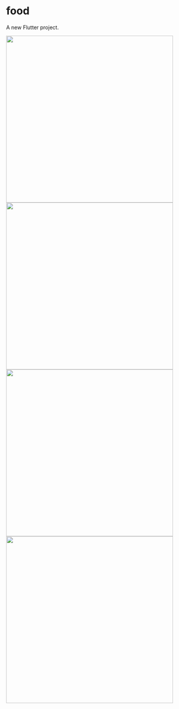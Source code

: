 # food

A new Flutter project.

<img src='https://user-images.githubusercontent.com/113766592/211267797-852ba0e2-3231-472a-b2de-76995fd17e17.mp4' style="height:450px">
<img src='https://user-images.githubusercontent.com/113766592/211267812-4fa55785-e660-430b-bb8e-850395d1756c.jpeg' style="height:450px">
<img src='https://user-images.githubusercontent.com/113766592/211267813-719cf752-ebb3-4b16-8546-1ccb517be20e.jpeg' style="height:450px">
<img src='https://user-images.githubusercontent.com/113766592/211267815-d4cbf8f9-be18-42ab-aa2f-8af3bbab89b0.jpeg' style="height:450px">
